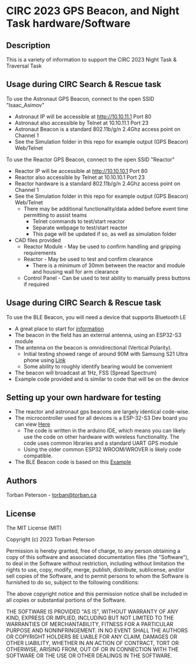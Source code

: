 # CIRC 2023 GPS Beacon, and Night Task hardware/Software

## Description

This is a variety of information to support the CIRC 2023 Night Task & Traversal Task

## Usage during CIRC Search & Rescue task

To use the Astronaut GPS Beacon, connect to the open SSID "Isaac_Asimov"
* Astronaut IP will be accessible at http://10.10.11.1 Port 80
* Astronaut also accessible by Telnet at 10.10.11.1 Port 23
* Astronaut Beacon is a standard 802.11b/g/n 2.4Ghz access point on Channel 1
* See the Simulation folder in this repo for example output (GPS Beacon) Web/Telnet

To use the Reactor GPS Beacon, connect to the open SSID "Reactor"
* Reactor IP will be accessible at http://10.10.10.1 Port 80
* Reactor also accessible by Telnet at 10.10.10.1 Port 23
* Reactor hardware is a standard 802.11b/g/n 2.4Ghz access point on Channel 1
* See the Simulation folder in this repo for example output (GPS Beacon) Web/Telnet
	* There may be additional functionality/data added before event time permitting to assist teams
		* Telnet commands to test/start reactor
		* Separate webpage to test/start reactor
		* This page will be updated if so, as well as simulation folder
* CAD files provided
	* Reactor Module - May be used to confirm handling and gripping requirements
	* Reactor - May be used to test and confirm clearance
		* There is a minimum of 30mm between the reactor and module and housing wall for arm clearance
	* Control Panel - Can be used to test ability to manually press buttons if required

## Usage during CIRC Search & Rescue task

To use the BLE Beacon, you will need a device that supports Bluetooth LE
* A great place to start for [information](https://circuitdigest.com/microcontroller-projects/esp32-based-bluetooth-ibeacon) 
* The beacon in the field has an external antenna, using an ESP32-S3 module 
* The antenna on the beacon is omnidirectional (Vertical Polarity).
	* Initial testing showed range of around 90M with Samsung S21 Ultra phone using [Link](https://play.google.com/store/apps/details?id=com.macdom.ble.blescanner&hl=en_CA&gl=US)
	* Some ability to roughly identify bearing would be convenient
* The beacon will broadcast at 1Hz, FSS (Spread Spectrum)
* Example code provided and is similar to code that will be on the device
  
## Setting up your own hardware for testing

* The reactor and astronaut gps beacons are largely identical code-wise.
* The microcontroller used for all devices is a ESP-32-S3 Dev board you can view [Here](https://www.digikey.ca/en/products/detail/espressif-systems/ESP32-S3-DEVKITC-1U-N8R2/16162648)
	* The code is written in the arduino IDE, which means you can likely use the code on other hardware with wireless functionality. The code uses common libraries and a standard UART GPS module
	*  Using the older common ESP32 WROOM/WROVER is likely code compatible.
* The BLE Beacon code is based on this [Example](https://github.com/nkolban/ESP32_BLE_Arduino/blob/master/examples/BLE_iBeacon/BLE_iBeacon.ino)

## Authors

Torban Peterson - torban@torban.ca

## License
The MIT License (MIT)

Copyright (c) 2023 Torban Peterson

Permission is hereby granted, free of charge, to any person obtaining a copy of this software and associated documentation files (the "Software"), to deal in the Software without restriction, including without limitation the rights to use, copy, modify, merge, publish, distribute, sublicense, and/or sell copies of the Software, and to permit persons to whom the Software is furnished to do so, subject to the following conditions:

The above copyright notice and this permission notice shall be included in all copies or substantial portions of the Software.

THE SOFTWARE IS PROVIDED "AS IS", WITHOUT WARRANTY OF ANY KIND, EXPRESS OR IMPLIED, INCLUDING BUT NOT LIMITED TO THE WARRANTIES OF MERCHANTABILITY, FITNESS FOR A PARTICULAR PURPOSE AND NONINFRINGEMENT. IN NO EVENT SHALL THE AUTHORS OR COPYRIGHT HOLDERS BE LIABLE FOR ANY CLAIM, DAMAGES OR OTHER LIABILITY, WHETHER IN AN ACTION OF CONTRACT, TORT OR OTHERWISE, ARISING FROM, OUT OF OR IN CONNECTION WITH THE SOFTWARE OR THE USE OR OTHER DEALINGS IN THE SOFTWARE.